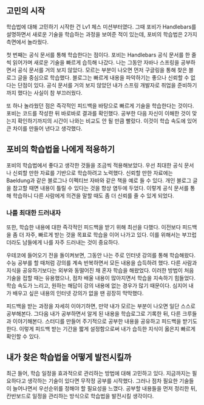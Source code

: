 ## 고민의 시작

학습법에 대해 고민하기 시작한 건 Lv1 체스 미션부터였다. 
그때 포비가 Handlebars를 설명하면서 새로운 기술을 학습하는 과정을 보여준 적이 있는데, 포비의 학습법은 2가지 측면에서 놀라웠다.  

첫 번째는 공식 문서를 통해 학습한다는 점이다.
포비는 Handlebars 공식 문서를 한 줄씩 읽어가며 새로운 기술을 빠르게 습득해 나갔다.
나는 그동안 자바나 스프링을 공부하면서 공식 문서를 거의 보지 않았다.
모르는 부분이 나오면 먼저 구글링을 통해 찾은 블로그 글을 중심으로 학습했다.
블로그는 빠르게 내용을 파악하기는 좋으나 신뢰할 수 없다는 단점이 있다.
공식 문서를 거의 보지 않았던 내가 스프링 개발자로 취업을 준비하기까지 했다는 사실이 참 부끄러웠다.

또 하나 놀라웠던 점은 즉각적인 피드백을 바탕으로 빠르게 기술을 학습한다는 것이다. 
포비는 코드를 작성한 뒤 바로바로 결과를 확인했다. 
공부한 다음 자신이 이해한 것이 맞는지 확인하기까지의 시간이 나와는 비교도 안 될 만큼 빨랐다. 
이것이 학습 속도에 있어 큰 차이를 만들어 낸다고 생각했다.  

## 포비의 학습법을 나에게 적용하기

포비의 학습법에서 좋다고 생각한 것들을 조금씩 적용해보았다.
우선 최대한 공식 문서나 신뢰할 만한 자료를 기반으로 학습하려고 노력했다.
신뢰할 만한 자료에는 Baeldung과 같은 블로그나 이펙티브 자바와 같은 책을 예로 들 수 있다. 
개인 블로그 글을 참고할 때면 내용이 틀릴 수 있다는 것을 항상 염두에 두었다. 
이렇게 공식 문서를 통해 학습하니 다른 사람에게 의견을 말할 때도 좀 더 신뢰를 줄 수 있게 되었다.  

### 나를 최대한 드러내자

또한, 학습한 내용에 대한 즉각적인 피드백을 받기 위해 최선을 다했다.
이전보다 피드백을 좀 더 자주, 빠르게 받는 것을 목표로 학습을 이어 나가고 있다.
이를 위해서는 부끄럽더라도 남들에게 나를 자주 드러내는 것이 중요하다.

우테코에 들어오기 전을 돌이켜보면, 그동안 나는 주로 인터넷 강의를 통해 학습해왔다.
수능 공부를 할 때처럼 강의를 계속 반복하면서 모든 내용을 습득하려 했다.
다른 사람과 지식을 공유하기보다는 외부와 동떨어진 채 혼자 학습을 해왔었다.
이러한 방법이 처음 기술을 접할 때는 유용했으나, 점차 배울 내용이 많아지면서 학습을 지속하기 힘들었다.
학습 속도가 느리고, 원하는 해답이 강의 내용에 없는 경우가 많기 때문이다. 
심지어 내가 배우고 싶은 내용의 인터넷 강의가 없을 땐 굉장히 막막했다.

피드백을 받는 과정을 자세히 이야기하면, 만약 내가 모르는 부분이 나오면 일단 스스로 공부해본다. 
그다음 내가 공부하면서 알게 된 내용을 학습로그로 기록한 뒤, 다른 크루들과 이야기해본다. 
스터디를 만들어 주기적으로 공부한 내용을 공유하고 피드백을 받기도 한다. 
이렇게 피드백 받는 기간을 짧게 설정함으로써 내가 습득한 지식이 옳은지 빠르게 확인할 수 있다.

## 내가 찾은 학습법을 어떻게 발전시킬까

최근 들어, 학습 일정을 효과적으로 관리하는 방법에 대해 고민하고 있다. 
지금까지는 필요하다고 생각하는 기술이 있다면 무작정 공부를 시작했다. 
그러나 점차 필요한 기술들이 늘어나면서 우선순위를 정해야 할 필요성을 느꼈다. 
공부할 내용들을 먼저 정리한 뒤, 칸반보드로 일정을 관리하는 방식으로 학습법을 발전시킬 생각이다. 
